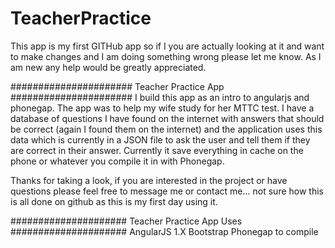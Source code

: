 # TeacherPractice
This app is my first GITHub app so if I you are actually looking at it and want to make changes and I am doing something 
wrong please let me know. As I am new any help would be greatly appreciated.

######################
Teacher Practice App
######################
I build this app as an intro to angularjs and phonegap. The app was to help my wife study for her MTTC test.
I have a database of questions I have found on the internet with answers that should be correct (again I found them on the 
internet) and the application uses this data which is currently in a JSON file to ask the user and tell them if they are 
correct in their answer. Currently it save everything in cache on the phone or whatever you compile it in with Phonegap.

Thanks for taking a look, if you are interested in the project or have questions please feel free to message me or contact
me... not sure how this is all done on github as this is my first day using it.

#####################
Teacher Practice App Uses
#####################
AngularJS 1.X
Bootstrap
Phonegap to compile
